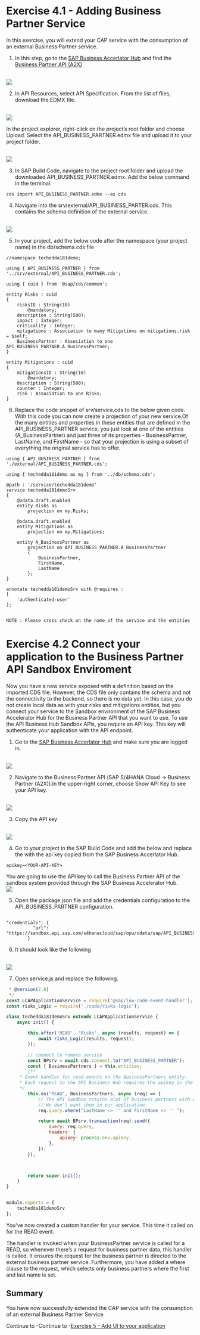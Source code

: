 # Exercise 4.1 - Adding Business Partner Service

In this exercise, you will extend your CAP service with the consumption of an external Business Partner service.

1. In this step, go to the [SAP Business Accerlator Hub](https://api.sap.com/) and find the  [Business Partner API (A2X)](https://api.sap.com/api/API_BUSINESS_PARTNER/overview) 

<br>![](/exercises/ex4/ex4.1//images/bpapi.png)

2. In API Resources, select API Specification. From the list of files, download the EDMX file.

<br>![](/exercises/ex4/ex4.1//images/bpodata.png)

In the project explorer, right-click on the project’s root folder and choose Upload. Select the API_BUSINESS_PARTNER.edmx file and upload it to your project folder.

<br>![](/exercises/ex4/ex4.1//images/upload.png)

3. In SAP Build Code, navigate to the project root folder and upload the downloaded API_BUSINESS_PARTNER.edmx. Add the below command in the terminal.

```
cds import API_BUSINESS_PARTNER.edmx --as cds
```
4. Navigate into the srv/external/API_BUSINESS_PARTER.cds. This contains the schema definition of the external service.

<br>![](/exercises/ex4/ex4.1//images/cdsext.png)

5. In your project, add the below code after the namespace (your project name) in the db/schema.cds file 

```cds
//namespace techedda181demo;

using { API_BUSINESS_PARTNER } from '../srv/external/API_BUSINESS_PARTNER.cds';

using { cuid } from '@sap/cds/common';

entity Risks : cuid
{
    risksID : String(10)
        @mandatory;
    description : String(500);
    impact : Integer;
    criticality : Integer;
    mitigations : Association to many Mitigations on mitigations.risk = $self;
    BusinessPartner : Association to one API_BUSINESS_PARTNER.A_BusinessPartner;
}

entity Mitigations : cuid
{
    mitigationsID : String(10)
        @mandatory;
    description : String(500);
    counter : Integer;
    risk : Association to one Risks;
}

```

6. Replace the code snippet of srv/service.cds to the below given code. With this code you can now create a projection of your new service.Of the many entities and properties in these entities that are defined in the API_BUSINESS_PARTNER service, you just look at one of the entities (A_BusinessPartner) and just three of its properties - BusinessPartner, LastName, and FirstName - so that your projection is using a subset of everything the original service has to offer.

```cds
using { API_BUSINESS_PARTNER } from './external/API_BUSINESS_PARTNER.cds';

using { techedda181demo as my } from '../db/schema.cds';

@path : '/service/techedda181demo'
service techedda181demoSrv
{
    @odata.draft.enabled
    entity Risks as
        projection on my.Risks;

    @odata.draft.enabled
    entity Mitigations as
        projection on my.Mitigations;

    entity A_BusinessPartner as
        projection on API_BUSINESS_PARTNER.A_BusinessPartner
        {
            BusinessPartner,
            FirstName,
            LastName
        };
}

annotate techedda181demoSrv with @requires :
[
    'authenticated-user'
];


```

```
NOTE : Please cross check on the name of the service and the entities
```

# Exercise 4.2 Connect your application to the Business Partner API Sandbox Enviroment

Now you have a new service exposed with a definition based on the imported CDS file. However, the CDS file only contains the schema and not the connectivity to the backend, so there is no data yet. In this case, you do not create local data as with your risks and mitigations entities, but you connect your service to the Sandbox environment of the SAP Business Accelerator Hub for the Business Partner API that you want to use. To use the API Business Hub Sandbox APIs, you require an API key. This key will authenticate your application with the API endpoint.

1. Go to the [SAP Business Accerlator Hub](https://api.sap.com/) and make sure you are logged in.

<br>![](/exercises/ex4/ex4.1//images/apilogin.png)

2. Navigate to the Business Partner API (SAP S/4HANA Cloud → Business Partner (A2X)).In the upper-right corner, choose Show API Key to see your API key.

<br>![](/exercises/ex4/ex4.1//images/apikey.png)

3. Copy the API key

<br>![](/exercises/ex4/ex4.1//images/copyapi.png)

4. Go to your project in the SAP Build Code and add the below and replace the <YOUR-API-KEY> with the api key copied from the SAP Business Accerlator Hub.

```
apikey=<YOUR-API-KEY>
```
You are going to use the API key to call the Business Partner API of the sandbox system provided through the SAP Business Accelerator Hub.
<br>![](/exercises/ex4/ex4.1//images/apikeycode.png)

5. Open the package.json file and add the credentials configuration to the API_BUSINESS_PARTNER configuration.

```

"credentials": {
          "url": "https://sandbox.api.sap.com/s4hanacloud/sap/opu/odata/sap/API_BUSINESS_PARTNER/"
        }

```

6. It should look like the following 

<br>![](/exercises/ex4/ex4.1//images/json.png)

7. Open service.js and replace the following.

```javascript
 * @version(2.0)
 */
const LCAPApplicationService = require('@sap/low-code-event-handler');
const risks_Logic = require('./code/risks-logic');

class techedda181demoSrv extends LCAPApplicationService {
    async init() {

        this.after('READ', 'Risks', async (results, request) => {
            await risks_Logic(results, request);
        });

        // connect to remote service
        const BPsrv = await cds.connect.to("API_BUSINESS_PARTNER");
        const { BusinessPartners } = this.entities;
        /**
     * Event-handler for read-events on the BusinessPartners entity.
     * Each request to the API Business Hub requires the apikey in the header.
     */
        this.on("READ", BusinessPartners, async (req) => {
            // The API Sandbox returns alot of business partners with empty names.
            // We don't want them in our application
            req.query.where("LastName <> '' and FirstName <> '' ");

            return await BPsrv.transaction(req).send({
                query: req.query,
                headers: {
                    apikey: process.env.apikey,
                },
            });
        });



        return super.init();
    }
}


module.exports = {
    techedda181demoSrv
};
```

You've now created a custom handler for your service. This time it called on for the READ event.

The handler is invoked when your BusinessPartner service is called for a READ, so whenever there’s a request for business partner data, this handler is called. It ensures the request for the business partner is directed to the external business partner service. Furthermore, you have added a where clause to the request, which selects only business partners where the first and last name is set.

## Summary

You have now successfully extended the CAP service with the consumption of an external Business Partner Service

Continue to -Continue to -[Exercise 5 - Add UI to your application ](exercises/ex5/)

